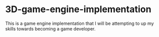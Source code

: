 # 3D-game-engine-implementation
This is a game engine implementation that I will be attempting to up my skills towards becoming a game developer.
